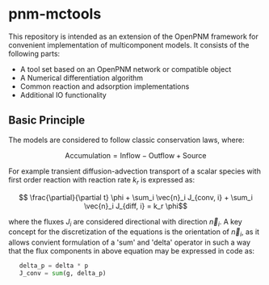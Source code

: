 # pnm-mctools
This repository is intended as an extension of the OpenPNM framework for convenient implementation of multicomponent models. It consists of the following parts:
- A tool set based on an OpenPNM network or compatible object
- A Numerical differentiation algorithm
- Common reaction and adsorption implementations
- Additional IO functionality

## Basic Principle
The models are considered to follow classic conservation laws, where:
```math
 \mathrm{Accumulation} = \mathrm{Inflow} - \mathrm{Outflow} + \mathrm{Source}
```
For example transient diffusion-advection transport of a scalar species with first order reaction with reaction rate $`k_r`$ is expressed as:
```math
 \frac{\partial}{\partial t} \phi + \sum_i \vec{n}_i J_{conv, i} + \sum_i \vec{n}_i J_{diff, i} = k_r \phi
```
where the fluxes $`J_i`$ are considered directional with direction $`\vec{n}_i`$. A key concept for the discretization of the equations is the orientation of $`\vec{n}_i`$, as it allows convient formulation of a 'sum' and 'delta' operator in such a way that the flux components in above equation may be expressed in code as:
```python
   delta_p = delta * p
   J_conv = sum(g, delta_p)
```
